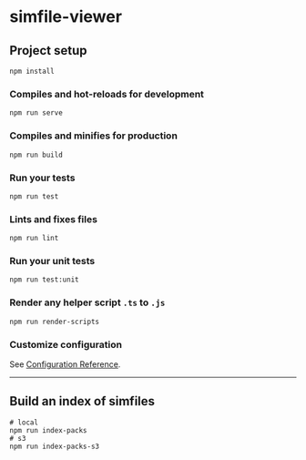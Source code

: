 # simfile-viewer

## Project setup
```
npm install
```

### Compiles and hot-reloads for development
```
npm run serve
```

### Compiles and minifies for production
```
npm run build
```

### Run your tests
```
npm run test
```

### Lints and fixes files
```
npm run lint
```

### Run your unit tests
```
npm run test:unit
```

### Render any helper script `.ts` to `.js`
```
npm run render-scripts
```

### Customize configuration
See [Configuration Reference](https://cli.vuejs.org/config/).

---

## Build an index of simfiles
```
# local
npm run index-packs
# s3
npm run index-packs-s3
```
